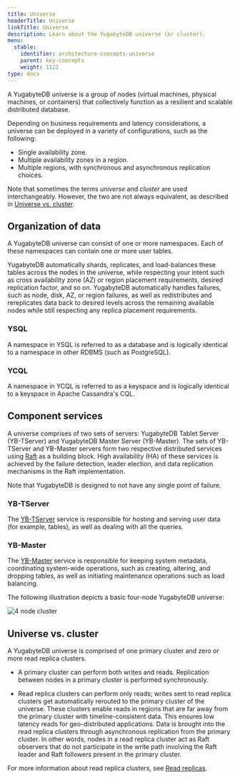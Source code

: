 ```yaml
---
title: Universe
headerTitle: Universe
linkTitle: Universe
description: Learn about the YugabyteDB universe (or cluster).
menu:
  stable:
    identifier: architecture-concepts-universe
    parent: key-concepts
    weight: 1122
type: docs
---
```


A YugabyteDB universe is a group of nodes (virtual machines, physical machines, or containers) that collectively function as a resilient and scalable distributed database.

Depending on business requirements and latency considerations, a universe can be deployed in a variety of configurations, such as the following:

- Single availability zone.
- Multiple availability zones in a region.
- Multiple regions, with synchronous and asynchronous replication choices.

Note that sometimes the terms *universe* and *cluster* are used interchangeably. However, the two are not always equivalent, as described in [Universe vs. cluster](#universe-vs-cluster).

## Organization of data

A YugabyteDB universe can consist of one or more namespaces. Each of these namespaces can contain one or more user tables.

YugabyteDB automatically shards, replicates, and load-balances these tables across the nodes in the universe, while respecting your intent such as cross availability zone (AZ) or region placement requirements, desired replication factor, and so on. YugabyteDB automatically handles failures, such as node, disk, AZ, or region failures, as well as redistributes and rereplicates data back to desired levels across the remaining available nodes while still respecting any replica placement requirements.

### YSQL

A namespace in YSQL is referred to as a database and is logically identical to a namespace in other RDBMS (such as PostgreSQL).

### YCQL

A namespace in YCQL is referred to as a keyspace and is logically identical to a keyspace in Apache Cassandra's CQL.

## Component services

A universe comprises of two sets of servers: YugabyteDB Tablet Server (YB-TServer) and YugabyteDB Master Server (YB-Master). The sets of YB-TServer and YB-Master servers form two respective distributed services using [Raft](https://raft.github.io/) as a building block. High availability (HA) of these services is achieved by the failure detection, leader election, and data replication mechanisms in the Raft implementation.

Note that YugabyteDB is designed to not have any single point of failure.

### YB-TServer

The [YB-TServer](../yb-tserver/) service is responsible for hosting and serving user data (for example, tables), as well as dealing with all the queries.

### YB-Master

The [YB-Master](../yb-master/) service is responsible for keeping system metadata, coordinating system-wide operations, such as creating, altering, and dropping tables, as well as initiating maintenance operations such as load balancing.

The following illustration depicts a basic four-node YugabyteDB universe:

![4 node cluster](/images/architecture/4_node_cluster.png)

## Universe vs. cluster

A YugabyteDB universe is comprised of one primary cluster and zero or more read replica clusters.

- A primary cluster can perform both writes and reads. Replication between nodes in a primary cluster is performed synchronously.

- Read replica clusters can perform only reads; writes sent to read replica clusters get automatically rerouted to the primary cluster of the universe. These clusters enable reads in regions that are far away from the primary cluster with timeline-consistent data. This ensures low latency reads for geo-distributed applications. Data is brought into the read replica clusters through asynchronous replication from the primary cluster. In other words, nodes in a read replica cluster act as Raft observers that do not participate in the write path involving the Raft leader and Raft followers present in the primary cluster.

For more information about read replica clusters, see [Read replicas](../../docdb-replication/read-replicas/).
